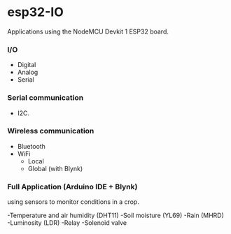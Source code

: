 # esp32-IO
Applications using the NodeMCU Devkit 1 ESP32 board.

### I/O
  - Digital
  - Analog
  - Serial

### Serial communication
  - I2C.

### Wireless communication
  - Bluetooth
  - WiFi
    - Local
    - Global (with Blynk)

### Full Application (Arduino IDE + Blynk)
  using sensors to monitor conditions in a crop.
  
  -Temperature and air humidity (DHT11)
  -Soil moisture (YL69)
  -Rain (MHRD)
  -Luminosity (LDR)
  -Relay
  -Solenoid valve
